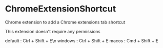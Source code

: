 # ChromeExtensionShortcut

Chrome extension to add a Chrome extensions tab shortcut

This extension doesn't require any permissions

default : Ctrl + Shift + E\n
windows : Ctrl + Shift + E
macos   : Cmd  + Shift + E